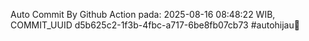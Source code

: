 Auto Commit By Github Action pada: 2025-08-16 08:48:22 WIB, COMMIT_UUID d5b625c2-1f3b-4fbc-a717-6be8fb07cb73 #autohijau🗿

